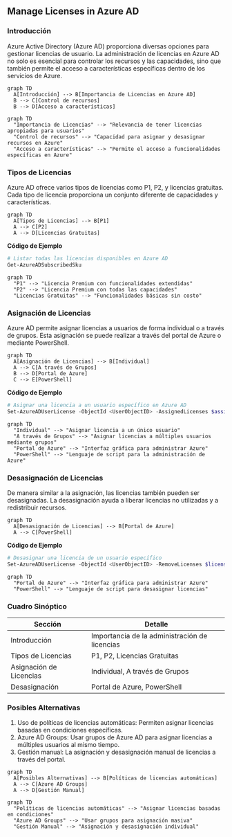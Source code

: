 ## Manage Licenses in Azure AD

### Introducción
Azure Active Directory (Azure AD) proporciona diversas opciones para gestionar licencias de usuario. La administración de licencias en Azure AD no solo es esencial para controlar los recursos y las capacidades, sino que también permite el acceso a características específicas dentro de los servicios de Azure.

```mermaid
graph TD
  A[Introducción] --> B[Importancia de Licencias en Azure AD]
  B --> C[Control de recursos]
  B --> D[Acceso a características]
```

```mermaid
graph TD
  "Importancia de Licencias" --> "Relevancia de tener licencias apropiadas para usuarios"
  "Control de recursos" --> "Capacidad para asignar y desasignar recursos en Azure"
  "Acceso a características" --> "Permite el acceso a funcionalidades específicas en Azure"
```

### Tipos de Licencias

Azure AD ofrece varios tipos de licencias como P1, P2, y licencias gratuitas. Cada tipo de licencia proporciona un conjunto diferente de capacidades y características.

```mermaid
graph TD
  A[Tipos de Licencias] --> B[P1]
  A --> C[P2]
  A --> D[Licencias Gratuitas]
```

**Código de Ejemplo**
```powershell
# Listar todas las licencias disponibles en Azure AD
Get-AzureADSubscribedSku
```

```mermaid
graph TD
  "P1" --> "Licencia Premium con funcionalidades extendidas"
  "P2" --> "Licencia Premium con todas las capacidades"
  "Licencias Gratuitas" --> "Funcionalidades básicas sin costo"
```

### Asignación de Licencias

Azure AD permite asignar licencias a usuarios de forma individual o a través de grupos. Esta asignación se puede realizar a través del portal de Azure o mediante PowerShell.

```mermaid
graph TD
  A[Asignación de Licencias] --> B[Individual]
  A --> C[A través de Grupos]
  B --> D[Portal de Azure]
  C --> E[PowerShell]
```

**Código de Ejemplo**
```powershell
# Asignar una licencia a un usuario específico en Azure AD
Set-AzureADUserLicense -ObjectId <UserObjectID> -AssignedLicenses $assignedLicenses
```

```mermaid
graph TD
  "Individual" --> "Asignar licencia a un único usuario"
  "A través de Grupos" --> "Asignar licencias a múltiples usuarios mediante grupos"
  "Portal de Azure" --> "Interfaz gráfica para administrar Azure"
  "PowerShell" --> "Lenguaje de script para la administración de Azure"
```

### Desasignación de Licencias

De manera similar a la asignación, las licencias también pueden ser desasignadas. La desasignación ayuda a liberar licencias no utilizadas y a redistribuir recursos.

```mermaid
graph TD
  A[Desasignación de Licencias] --> B[Portal de Azure]
  A --> C[PowerShell]
```

**Código de Ejemplo**
```powershell
# Desasignar una licencia de un usuario específico
Set-AzureADUserLicense -ObjectId <UserObjectID> -RemoveLicenses $licenseToRemove
```

```mermaid
graph TD
  "Portal de Azure" --> "Interfaz gráfica para administrar Azure"
  "PowerShell" --> "Lenguaje de script para desasignar licencias"
```

### Cuadro Sinóptico

| Sección                 | Detalle                                        |
|------------------------|------------------------------------------------|
| Introducción            | Importancia de la administración de licencias  |
| Tipos de Licencias      | P1, P2, Licencias Gratuitas                    |
| Asignación de Licencias | Individual, A través de Grupos                 |
| Desasignación           | Portal de Azure, PowerShell                    |

### Posibles Alternativas

1. Uso de políticas de licencias automáticas: Permiten asignar licencias basadas en condiciones específicas.
2. Azure AD Groups: Usar grupos de Azure AD para asignar licencias a múltiples usuarios al mismo tiempo.
3. Gestión manual: La asignación y desasignación manual de licencias a través del portal.

```mermaid
graph TD
  A[Posibles Alternativas] --> B[Políticas de licencias automáticas]
  A --> C[Azure AD Groups]
  A --> D[Gestión Manual]
```

```mermaid
graph TD
  "Políticas de licencias automáticas" --> "Asignar licencias basadas en condiciones"
  "Azure AD Groups" --> "Usar grupos para asignación masiva"
  "Gestión Manual" --> "Asignación y desasignación individual"
```
